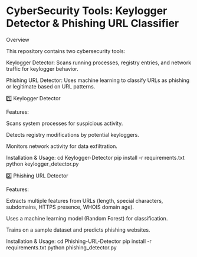 # CyberSecurity Tools: Keylogger Detector & Phishing URL Classifier

Overview

This repository contains two cybersecurity tools:

Keylogger Detector: Scans running processes, registry entries, and network traffic for keylogger behavior.

Phishing URL Detector: Uses machine learning to classify URLs as phishing or legitimate based on URL patterns.

1️⃣ Keylogger Detector

Features:

Scans system processes for suspicious activity.

Detects registry modifications by potential keyloggers.

Monitors network activity for data exfiltration.

Installation & Usage:
cd Keylogger-Detector
pip install -r requirements.txt
python keylogger_detector.py


2️⃣ Phishing URL Detector

Features:

Extracts multiple features from URLs (length, special characters, subdomains, HTTPS presence, WHOIS domain age).

Uses a machine learning model (Random Forest) for classification.

Trains on a sample dataset and predicts phishing websites.

Installation & Usage:
cd Phishing-URL-Detector
pip install -r requirements.txt
python phishing_detector.py

